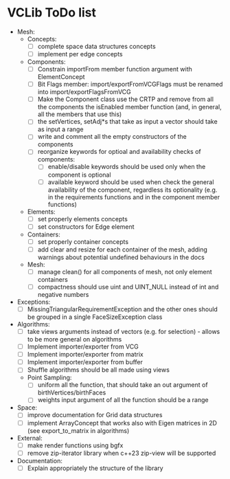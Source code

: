 # VCLib ToDo list

- Mesh:
  - Concepts:
    - [ ] complete space data structures concepts
    - [ ] implement per edge concepts
  - Components:
    - [ ] Constrain importFrom member function argument with ElementConcept
    - [ ] Bit Flags member: import/exportFromVCGFlags must be renamed into import/exportFlagsFromVCG
    - [ ] Make the Component class use the CRTP and remove from all the components the isEnabled member function 
          (and, in general, all the members that use this)
    - [ ] the setVertices, setAdj*s that take as input a vector should take as input a range
    - [ ] write and comment all the empty constructors of the components
    - [ ] reorganize keywords for optioal and availability checks of components:
      - [ ] enable/disable keywords should be used only when the component is optional
      - [ ] available keyword should be used when check the general availability of the component, regardless its optionality
            (e.g. in the requirements functions and in the component member functions)
  - Elements:
    - [ ] set properly elements concepts
    - [ ] set constructors for Edge element
  - Containers:
    - [ ] set properly container concepts
    - [ ] add clear and resize for each container of the mesh, adding warnings about potential undefined behaviours in the docs
  - Mesh:
    - [ ] manage clean() for all components of mesh, not only element containers
    - [ ] compactness should use uint and UINT_NULL instead of int and negative numbers 
- Exceptions:
  - [ ] MissingTriangularRequirementException and the other ones should be grouped in a single FaceSizeException class
- Algorithms:
  - [ ] take views arguments instead of vectors (e.g. for selection) - allows to be more general on algorithms
  - [ ] Implement importer/exporter from VCG
  - [ ] Implement importer/exporter from matrix
  - [ ] Implement importer/exporter from buffer
  - [ ] Shuffle algorithms should be all made using views
  - Point Sampling:
    - [ ] uniform all the function, that should take an out argument of birthVertices/birthFaces
    - [ ] weights input argument of all the function should be a range
- Space:
  - [ ] improve documentation for Grid data structures
  - [ ] implement ArrayConcept that works also with Eigen matrices in 2D (see export_to_matrix in algorithms)
- External:
  - [ ] make render functions using bgfx
  - [ ] remove zip-iterator library when c++23 zip-view will be supported
- Documentation:
  - [ ] Explain appropriately the structure of the library
